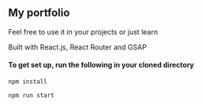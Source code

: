 ## My portfolio

Feel free to use it in your projects or just learn

Built with React.js, React Router and GSAP

#### To get set up, run the following in your cloned directory

`npm install`

`npm run start`

<!-- Design: https://dribbble.com/shots/8613233-Hamburger-Menu-Code-Provided

Video tutorial: https://www.youtube.com/watch?v=K3eG8DtBjQ4&feature=youtu.be -->

